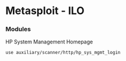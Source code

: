 # Metasploit - ILO

### Modules

HP System Management Homepage

```
use auxiliary/scanner/http/hp_sys_mgmt_login
```
